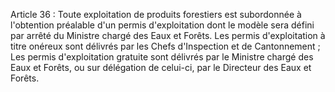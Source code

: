 Article 36 : Toute exploitation de produits forestiers est
subordonnée à l'obtention préalable d'un permis d'exploitation dont le
modèle sera défini par arrêté du Ministre chargé des Eaux et Forêts.
Les permis d'exploitation à titre onéreux sont délivrés par les Chefs
d'Inspection et de Cantonnement ;
Les permis d'exploitation gratuite sont délivrés par le Ministre chargé
des Eaux et Forêts, ou sur délégation de celui-ci, par le Directeur des
Eaux et Forêts.